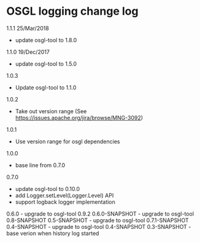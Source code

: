# OSGL logging change log

1.1.1 25/Mar/2018
* update osgl-tool to 1.8.0

1.1.0 19/Dec/2017
* update osgl-tool to 1.5.0

1.0.3
- Update osgl-tool to 1.1.0

1.0.2
- Take out version range (See https://issues.apache.org/jira/browse/MNG-3092)

1.0.1
- Use version range for osgl dependencies

1.0.0
- base line from 0.7.0

0.7.0
- update osgl-tool to 0.10.0
- add Logger.setLevel(Logger.Level) API
- support logback logger implementation

0.6.0 - upgrade to osgl-tool 0.9.2
0.6.0-SNAPSHOT - upgrade to osgl-tool 0.8-SNAPSHOT
0.5-SNAPSHOT - upgrade to osgl-tool 0.7.1-SNAPSHOT
0.4-SNAPSHOT - upgrade to osgl-tool 0.4-SNAPSHOT
0.3-SNAPSHOT - base verion when history log started
